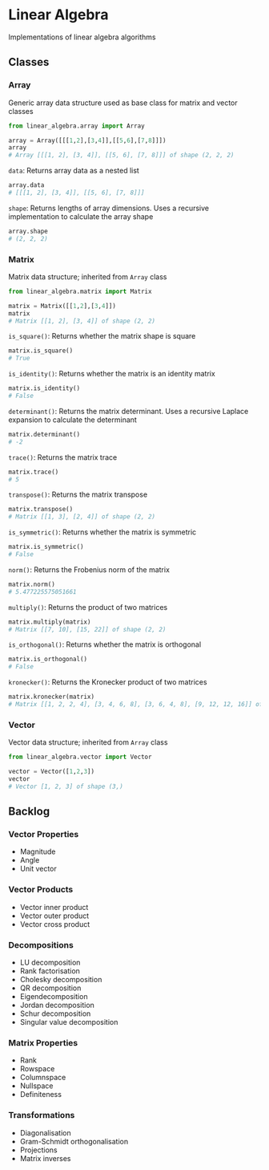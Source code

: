 # Linear Algebra

Implementations of linear algebra algorithms

## Classes

### Array

Generic array data structure used as base class for matrix and vector classes
```python
from linear_algebra.array import Array

array = Array([[[1,2],[3,4]],[[5,6],[7,8]]])
array
# Array [[[1, 2], [3, 4]], [[5, 6], [7, 8]]] of shape (2, 2, 2)
```

`data`: Returns array data as a nested list
```python
array.data
# [[[1, 2], [3, 4]], [[5, 6], [7, 8]]]
```

`shape`: Returns lengths of array dimensions. Uses a recursive implementation to calculate the array shape
```python
array.shape
# (2, 2, 2)
```

### Matrix

Matrix data structure; inherited from `Array` class
```python
from linear_algebra.matrix import Matrix

matrix = Matrix([[1,2],[3,4]])
matrix
# Matrix [[1, 2], [3, 4]] of shape (2, 2)
```

`is_square()`: Returns whether the matrix shape is square
```python
matrix.is_square()
# True
```

`is_identity()`: Returns whether the matrix is an identity matrix
```python
matrix.is_identity()
# False
```

`determinant()`: Returns the matrix determinant. Uses a recursive Laplace expansion to calculate the determinant
```python
matrix.determinant()
# -2
```

`trace()`: Returns the matrix trace
```python
matrix.trace()
# 5
```

`transpose()`: Returns the matrix transpose
```python
matrix.transpose()
# Matrix [[1, 3], [2, 4]] of shape (2, 2)
```

`is_symmetric()`: Returns whether the matrix is symmetric
```python
matrix.is_symmetric()
# False
```

`norm()`: Returns the Frobenius norm of the matrix
```python
matrix.norm()
# 5.477225575051661
```

`multiply()`: Returns the product of two matrices
```python
matrix.multiply(matrix)
# Matrix [[7, 10], [15, 22]] of shape (2, 2)
```

`is_orthogonal()`: Returns whether the matrix is orthogonal
```python
matrix.is_orthogonal()
# False
```

`kronecker()`: Returns the Kronecker product of two matrices
```python
matrix.kronecker(matrix)
# Matrix [[1, 2, 2, 4], [3, 4, 6, 8], [3, 6, 4, 8], [9, 12, 12, 16]] of shape (4, 4)
```

### Vector

Vector data structure; inherited from `Array` class
```python
from linear_algebra.vector import Vector

vector = Vector([1,2,3])
vector
# Vector [1, 2, 3] of shape (3,)
```

## Backlog

### Vector Properties
- Magnitude
- Angle
- Unit vector

### Vector Products
- Vector inner product
- Vector outer product
- Vector cross product

### Decompositions
- LU decomposition
- Rank factorisation
- Cholesky decomposition
- QR decomposition
- Eigendecomposition
- Jordan decomposition
- Schur decomposition
- Singular value decomposition

### Matrix Properties
- Rank
- Rowspace
- Columnspace
- Nullspace
- Definiteness

### Transformations
- Diagonalisation
- Gram-Schmidt orthogonalisation
- Projections
- Matrix inverses

